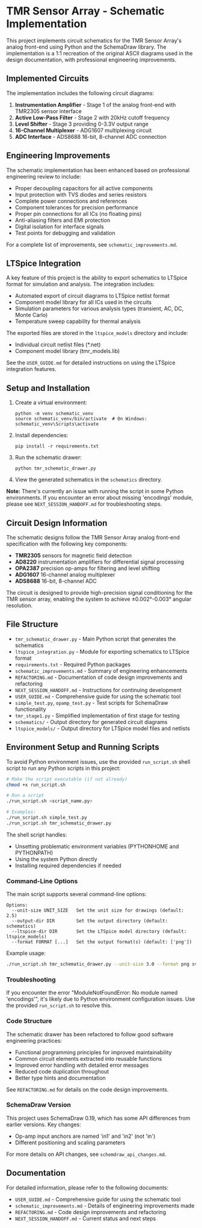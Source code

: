# TMR Sensor Array - Schematic Implementation

This project implements circuit schematics for the TMR Sensor Array's analog front-end using Python and the SchemaDraw library. The implementation is a 1:1 recreation of the original ASCII diagrams used in the design documentation, with professional engineering improvements.

## Implemented Circuits

The implementation includes the following circuit diagrams:

1. **Instrumentation Amplifier** - Stage 1 of the analog front-end with TMR2305 sensor interface
2. **Active Low-Pass Filter** - Stage 2 with 20kHz cutoff frequency
3. **Level Shifter** - Stage 3 providing 0-3.3V output range
4. **16-Channel Multiplexer** - ADG1607 multiplexing circuit
5. **ADC Interface** - ADS8688 16-bit, 8-channel ADC connection

## Engineering Improvements

The schematic implementation has been enhanced based on professional engineering review to include:

- Proper decoupling capacitors for all active components
- Input protection with TVS diodes and series resistors
- Complete power connections and references
- Component tolerances for precision performance
- Proper pin connections for all ICs (no floating pins)
- Anti-aliasing filters and EMI protection
- Digital isolation for interface signals
- Test points for debugging and validation

For a complete list of improvements, see `schematic_improvements.md`.

## LTSpice Integration

A key feature of this project is the ability to export schematics to LTSpice format for simulation and analysis. The integration includes:

- Automated export of circuit diagrams to LTSpice netlist format
- Component model library for all ICs used in the circuits
- Simulation parameters for various analysis types (transient, AC, DC, Monte Carlo)
- Temperature sweep capability for thermal analysis

The exported files are stored in the `ltspice_models` directory and include:
- Individual circuit netlist files (*.net)
- Component model library (tmr_models.lib)

See the `USER_GUIDE.md` for detailed instructions on using the LTSpice integration features.

## Setup and Installation

1. Create a virtual environment:
   ```
   python -m venv schematic_venv
   source schematic_venv/bin/activate  # On Windows: schematic_venv\Scripts\activate
   ```

2. Install dependencies:
   ```
   pip install -r requirements.txt
   ```

3. Run the schematic drawer:
   ```
   python tmr_schematic_drawer.py
   ```

4. View the generated schematics in the `schematics` directory.

**Note:** There's currently an issue with running the script in some Python environments. If you encounter an error about missing 'encodings' module, please see `NEXT_SESSION_HANDOFF.md` for troubleshooting steps.

## Circuit Design Information

The schematic designs follow the TMR Sensor Array analog front-end specification with the following key components:

- **TMR2305** sensors for magnetic field detection
- **AD8220** instrumentation amplifiers for differential signal processing
- **OPA2387** precision op-amps for filtering and level shifting
- **ADG1607** 16-channel analog multiplexer
- **ADS8688** 16-bit, 8-channel ADC

The circuit is designed to provide high-precision signal conditioning for the TMR sensor array, enabling the system to achieve ±0.002°-0.003° angular resolution.

## File Structure

- `tmr_schematic_drawer.py` - Main Python script that generates the schematics
- `ltspice_integration.py` - Module for exporting schematics to LTSpice format
- `requirements.txt` - Required Python packages
- `schematic_improvements.md` - Summary of engineering enhancements
- `REFACTORING.md` - Documentation of code design improvements and refactoring
- `NEXT_SESSION_HANDOFF.md` - Instructions for continuing development
- `USER_GUIDE.md` - Comprehensive guide for using the schematic tool
- `simple_test.py`, `opamp_test.py` - Test scripts for SchemaDraw functionality
- `tmr_stage1.py` - Simplified implementation of first stage for testing
- `schematics/` - Output directory for generated circuit diagrams
- `ltspice_models/` - Output directory for LTSpice model files and netlists

## Environment Setup and Running Scripts

To avoid Python environment issues, use the provided `run_script.sh` shell script to run any Python scripts in this project:

```bash
# Make the script executable (if not already)
chmod +x run_script.sh

# Run a script
./run_script.sh <script_name.py>

# Examples:
./run_script.sh simple_test.py
./run_script.sh tmr_schematic_drawer.py
```

The shell script handles:
- Unsetting problematic environment variables (PYTHONHOME and PYTHONPATH)
- Using the system Python directly
- Installing required dependencies if needed

### Command-Line Options

The main script supports several command-line options:

```
Options:
  --unit-size UNIT_SIZE   Set the unit size for drawings (default: 2.5)
  --output-dir DIR        Set the output directory (default: schematics)
  --ltspice-dir DIR       Set the LTSpice model directory (default: ltspice_models)
  --format FORMAT [...]   Set the output format(s) (default: ['png'])
```

Example usage:
```bash
./run_script.sh tmr_schematic_drawer.py --unit-size 3.0 --format png svg
```

### Troubleshooting

If you encounter the error "ModuleNotFoundError: No module named 'encodings'", it's likely due to Python environment configuration issues. Use the provided `run_script.sh` to resolve this.

### Code Structure

The schematic drawer has been refactored to follow good software engineering practices:

- Functional programming principles for improved maintainability
- Common circuit elements extracted into reusable functions
- Improved error handling with detailed error messages
- Reduced code duplication throughout
- Better type hints and documentation

See `REFACTORING.md` for details on the code design improvements.

### SchemaDraw Version

This project uses SchemaDraw 0.19, which has some API differences from earlier versions. Key changes:
- Op-amp input anchors are named 'in1' and 'in2' (not 'in')
- Different positioning and scaling parameters 

For more details on API changes, see `schemdraw_api_changes.md`.

## Documentation

For detailed information, please refer to the following documents:

- `USER_GUIDE.md` - Comprehensive guide for using the schematic tool
- `schematic_improvements.md` - Details of engineering improvements made
- `REFACTORING.md` - Code design improvements and refactoring
- `NEXT_SESSION_HANDOFF.md` - Current status and next steps 